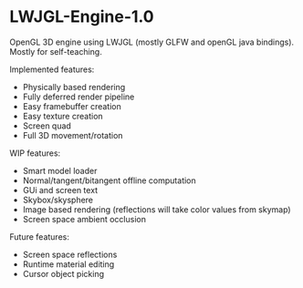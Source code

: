 # LWJGL-Engine-1.0
OpenGL 3D engine using LWJGL (mostly GLFW and openGL  java bindings). Mostly for self-teaching.

Implemented features:
  * Physically based rendering
  * Fully deferred render pipeline
  * Easy framebuffer creation
  * Easy texture creation
  * Screen quad
  * Full 3D movement/rotation
  
WIP features:
  * Smart model loader
  * Normal/tangent/bitangent offline computation
  * GUi and screen text
  * Skybox/skysphere
  * Image based rendering (reflections will take color values from skymap)
  * Screen space ambient occlusion
  
Future features:
  * Screen space reflections
  * Runtime material editing
  * Cursor object picking
